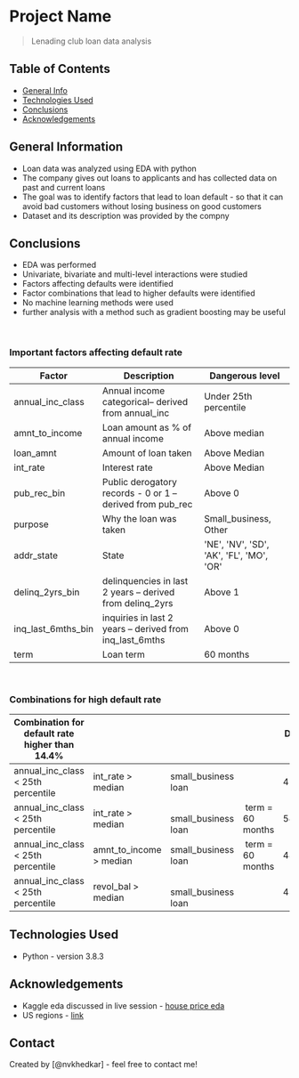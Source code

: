 # Project Name
> Lenading club loan data analysis


## Table of Contents
* [General Info](#general-information)
* [Technologies Used](#technologies-used)
* [Conclusions](#conclusions)
* [Acknowledgements](#acknowledgements)

<!-- You can include any other section that is pertinent to your problem -->

## General Information
- Loan data was analyzed using EDA with python
- The company gives out loans to applicants and has collected data on past and current loans
- The goal was to identify factors that lead to loan default - so that it can avoid bad customers without losing business on good customers
- Dataset and its description was provided by the compny

<!-- You don't have to answer all the questions - just the ones relevant to your project. -->

## Conclusions
- EDA was performed
- Univariate, bivariate and multi-level interactions were studied
- Factors affecting defaults were identified​
- Factor combinations that lead to higher defaults were identified
- No machine learning methods were used ​
- further analysis with a method such as gradient boosting may be useful

<br>

### Important factors affecting default rate  
|Factor|Description|Dangerous level|
|-------------|------------|-------------|
|annual_inc_class​|Annual income categorical– derived from annual_inc​|Under 25th percentile​|
|amnt_to_income​|Loan amount as % of annual income​|Above median​|
|loan_amnt​|Amount of loan taken​|Above Median​|
|int_rate​|Interest rate​|Above Median​|
|pub_rec_bin​|Public derogatory records - 0 or 1 – derived from pub_rec​|Above 0​|
|purpose​|Why the loan was taken​|Small_business, Other​|
|addr_state​|State​|'NE', 'NV', 'SD', 'AK', 'FL', 'MO', 'OR'​|
|delinq_2yrs_bin​|delinquencies in last 2 years – derived from delinq_2yrs​|Above 1​|
|inq_last_6mths_bin​|inquiries in last 2 years – derived from inq_last_6mths​|Above 0​|
|term​|Loan term​|60 months​|

<br>

### Combinations for high default rate
|Combination for default rate higher than 14.4%​||||Default rate​|
|------------|------------|------------|------------|------------|
|annual_inc_class < 25th percentile|​int_rate > median|small_business loan​||41.66%​|
|annual_inc_class < 25th percentile​|int_rate > median| ​ small_business loan| ​ term = 60 months​|54.43%​|
|annual_inc_class < 25th percentile ​| amnt_to_income > median | small_business loan|​  term = 60 months​|48.78%​|
|annual_inc_class < 25th percentile​ | revol_bal > median |​ small_business loan​||43.75%​|

<!-- You don't have to answer all the questions - just the ones relevant to your project. -->


## Technologies Used
- Python - version 3.8.3

<!-- As the libraries versions keep on changing, it is recommended to mention the version of library used in this project -->

## Acknowledgements
- Kaggle eda discussed in live session - [house price eda](https://www.kaggle.com/ekami66/detailed-exploratory-data-analysis-with-python)
- US regions - [link](https://www.kaggle.com/omer2040/usa-states-to-region/version/1)



## Contact
Created by [@nvkhedkar] - feel free to contact me!


<!-- Optional -->
<!-- ## License -->
<!-- This project is open source and available under the [... License](). -->

<!-- You don't have to include all sections - just the one's relevant to your project -->